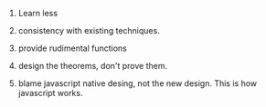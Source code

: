 1. Learn less

2. consistency with existing techniques.

3. provide rudimental functions

4. design the theorems, don't prove them.

5. blame javascript native desing, not the new design. This is how javascript works.
